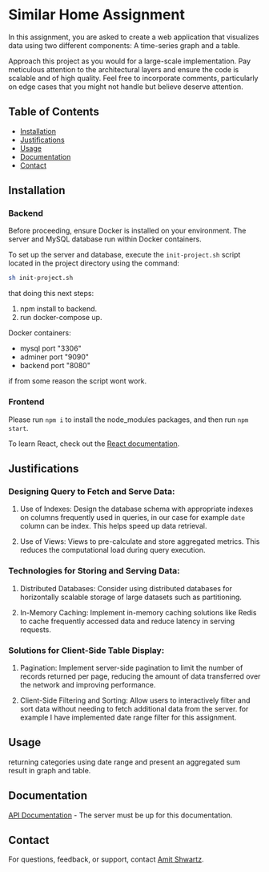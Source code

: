 # Similar Home Assignment

In this assignment, you are asked to create a web application that visualizes data
using two different components: A time-series graph and a table.

Approach this project as you would for a large-scale implementation. Pay
meticulous attention to the architectural layers and ensure the code is scalable
and of high quality. Feel free to incorporate comments, particularly on edge cases
that you might not handle but believe deserve attention.

## Table of Contents

- [Installation](#installation)
- [Justifications](#Justifications)
- [Usage](#usage)
- [Documentation](#documentation)
- [Contact](#contact)

## Installation

### Backend

Before proceeding, ensure Docker is installed on your environment. The server and MySQL database run within Docker containers.

To set up the server and database, execute the `init-project.sh` script located in the project directory using the command:

```sh
sh init-project.sh
```

that doing this next steps:

1. npm install to backend.
2. run docker-compose up.

Docker containers:

- mysql port "3306"
- adminer port "9090"
- backend port "8080"

if from some reason the script wont work.

### Frontend

Please run `npm i` to install the node_modules packages, and then run `npm start`.

To learn React, check out the [React documentation](https://reactjs.org/).

## Justifications

### Designing Query to Fetch and Serve Data:

1. Use of Indexes: Design the database schema with appropriate indexes on columns frequently used in queries, in our case for example `date` column can be index. This helps speed up data retrieval.

2. Use of Views: Views to pre-calculate and store aggregated metrics. This reduces the computational load during query execution.

### Technologies for Storing and Serving Data:

1. Distributed Databases: Consider using distributed databases for horizontally scalable storage of large datasets such as partitioning.

2. In-Memory Caching: Implement in-memory caching solutions like Redis to cache frequently accessed data and reduce latency in serving requests.

### Solutions for Client-Side Table Display:

1. Pagination: Implement server-side pagination to limit the number of records returned per page, reducing the amount of data transferred over the network and improving performance.

2. Client-Side Filtering and Sorting: Allow users to interactively filter and sort data without needing to fetch additional data from the server. for example I have implemented date range filter for this assignment.

## Usage

returning categories using date range and present an aggregated sum result in graph and table.

## Documentation

[API Documentation](http://localhost:8080/api-docs) - The server must be up for this documentation.

## Contact

For questions, feedback, or support, contact [Amit Shwartz](shwartzamit17@email.com).
